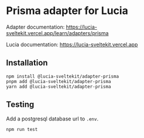 # Prisma adapter for Lucia

Adapter documentation: https://lucia-sveltekit.vercel.app/learn/adapters/prisma

Lucia documentation: https://lucia-sveltekit.vercel.app

## Installation

```
npm install @lucia-sveltekit/adapter-prisma
pnpm add @lucia-sveltekit/adapter-prisma
yarn add @lucia-sveltekit/adapter-prisma
```

## Testing

Add a postgresql database url to `.env`.

```
npm run test
```